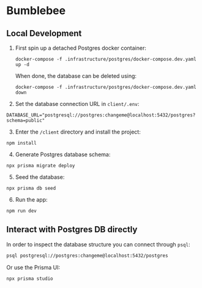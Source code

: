 # Bumblebee

## Local Development
1. First spin up a detached Postgres docker container:
    ```
    docker-compose -f .infrastructure/postgres/docker-compose.dev.yaml up -d
    ```
    When done, the database can be deleted using:
    ```
    docker-compose -f .infrastructure/postgres/docker-compose.dev.yaml down
    ```
2. Set the database connection URL in `client/.env`:
```
DATABASE_URL="postgresql://postgres:changeme@localhost:5432/postgres?schema=public"
```
3. Enter the `/client` directory and install the project:
```
npm install
```
4. Generate Postgres database schema:
```
npx prisma migrate deploy
```
5. Seed the database:
```
npx prisma db seed
```
6. Run the app:
```
npm run dev
```

## Interact with Postgres DB directly
In order to inspect the database structure you can connect through `psql`:
```bash
psql postgresql://postgres:changeme@localhost:5432/postgres
```

Or use the Prisma UI:
```
npx prisma studio
```